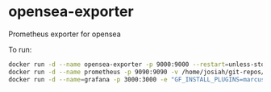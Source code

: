 # opensea-exporter
Prometheus exporter for opensea

To run:

```bash
docker run -d --name opensea-exporter -p 9000:9000 --restart=unless-stopped opensea-exporter:latest
docker run -d --name prometheus -p 9090:9090 -v /home/josiah/git-repos/opensea-exporter/prometheus.yaml:/etc/prometheus/prometheus.yml prom/prometheus
docker run -d --name=grafana -p 3000:3000 -e "GF_INSTALL_PLUGINS=marcusolsson-json-datasource" grafana/grafana
```